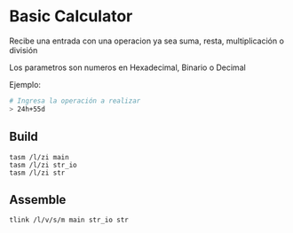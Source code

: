 # Basic Calculator 

Recibe una entrada con una operacion ya sea suma, resta, multiplicación o división

Los parametros son numeros en Hexadecimal, Binario o Decimal

Ejemplo:

```bash
# Ingresa la operación a realizar
> 24h+55d
```


## Build
```
tasm /l/zi main 
tasm /l/zi str_io 
tasm /l/zi str
```

## Assemble

```
tlink /l/v/s/m main str_io str
```
